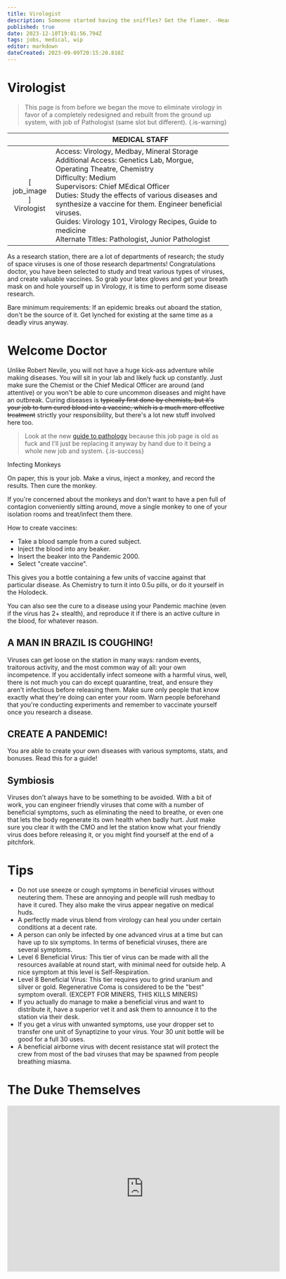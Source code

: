```yaml
---
title: Virologist
description: Someone started having the sniffles? Get the flamer. -Head of Security
published: true
date: 2023-12-10T19:01:56.794Z
tags: jobs, medical, wip
editor: markdown
dateCreated: 2023-09-09T20:15:20.810Z
---
```


# Virologist

> This page is from before we began the move to eliminate virology in favor of a completely redesigned and rebuilt from the ground up system, with job of Pathologist (same slot but different).
{.is-warning}


| | MEDICAL STAFF |
|:-----:|-------|
| \[ job_image ]<br>Virologist | Access: Virology, Medbay, Mineral Storage<br>Additional Access: Genetics Lab, Morgue, Operating Theatre, Chemistry<br>Difficulty: Medium<br>Supervisors: Chief MEdical Officer<br>Duties: Study the effects of various diseases and synthesize a vaccine for them. Engineer beneficial viruses.<br>Guides: Virology 101, Virology Recipes, Guide to medicine<br>Alternate Titles: Pathologist, Junior Pathologist |

As a research station, there are a lot of departments of research; the study of space viruses is one of those research departments! Congratulations doctor, you have been selected to study and treat various types of viruses, and create valuable vaccines. So grab your latex gloves and get your breath mask on and hole yourself up in Virology, it is time to perform some disease research.

Bare minimum requirements: If an epidemic breaks out aboard the station, don't be the source of it. Get lynched for existing at the same time as a deadly virus anyway.

# Welcome Doctor

Unlike Robert Nevile, you will not have a huge kick-ass adventure while making diseases. You will sit in your lab and likely fuck up constantly. Just make sure the Chemist or the Chief Medical Officer are around (and attentive) or you won't be able to cure uncommon diseases and might have an outbreak. Curing diseases is ~~typically first done by chemists, but it's your job to turn cured blood into a vaccine, which is a much more effective treatment~~ strictly your responsibility, but there's a lot new stuff involved here too.

> Look at the new [guide to pathology](/guides/medical/pathology) because this job page is old as fuck and I'll just be replacing it anyway by hand due to it being a whole new job and system.
{.is-success}


Infecting Monkeys

On paper, this is your job. Make a virus, inject a monkey, and record the results. Then cure the monkey.

If you're concerned about the monkeys and don't want to have a pen full of contagion conveniently sitting around, move a single monkey to one of your isolation rooms and treat/infect them there.

How to create vaccines:

- Take a blood sample from a cured subject.
- Inject the blood into any beaker.
- Insert the beaker into the Pandemic 2000.
- Select "create vaccine".

This gives you a bottle containing a few units of vaccine against that particular disease. As Chemistry to turn it into 0.5u pills, or do it yourself in the Holodeck.

You can also see the cure to a disease using your Pandemic machine (even if the virus has 2+ stealth), and reproduce it if there is an active culture in the blood, for whatever reason.

## A MAN IN BRAZIL IS COUGHING!

Viruses can get loose on the station in many ways: random events, traitorous activity, and the most common way of all: your own incompetence. If you accidentally infect someone with a harmful virus, well, there is not much you can do except quarantine, treat, and ensure they aren't infectious before releasing them. Make sure only people that know exactly what they're doing can enter your room. Warn people beforehand that you're conducting experiments and remember to vaccinate yourself once you research a disease.

## CREATE A PANDEMIC!

You are able to create your own diseases with various symptoms, stats, and bonuses. Read this for a guide!

## Symbiosis

Viruses don't always have to be something to be avoided. With a bit of work, you can engineer friendly viruses that come with a number of beneficial symptoms, such as eliminating the need to breathe, or even one that lets the body regenerate its own health when badly hurt. Just make sure you clear it with the CMO and let the station know what your friendly virus does before releasing it, or you might find yourself at the end of a pitchfork. 

# Tips

- Do not use sneeze or cough symptoms in beneficial viruses without neutering them. These are annoying and people will rush medbay to have it cured. They also make the virus appear negative on medical huds.
- A perfectly made virus blend from virology can heal you under certain conditions at a decent rate.
- A person can only be infected by one advanced virus at a time but can have up to six symptoms. In terms of beneficial viruses, there are several symptoms.
- Level 6 Beneficial Virus: This tier of virus can be made with all the resources available at round start, with minimal need for outside help. A nice symptom at this level is Self-Respiration.
- Level 8 Beneficial Virus: This tier requires you to grind uranium and silver or gold. Regenerative Coma is considered to be the "best" symptom overall. (EXCEPT FOR MINERS, THIS KILLS MINERS)
- If you actually do manage to make a beneficial virus and want to distribute it, have a superior vet it and ask them to announce it to the station via their desk.
- If you get a virus with unwanted symptoms, use your dropper set to transfer one unit of Synaptizine to your virus. Your 30 unit bottle will be good for a full 30 uses.
- A beneficial airborne virus with decent resistance stat will protect the crew from most of the bad viruses that may be spawned from people breathing miasma.

# The Duke Themselves
<iframe src="https://player.twitch.tv/?channel=thedukeofook&parent=wiki.monkestation.com" frameborder="0" allowfullscreen="true" scrolling="no" height="378" width="620"></iframe>